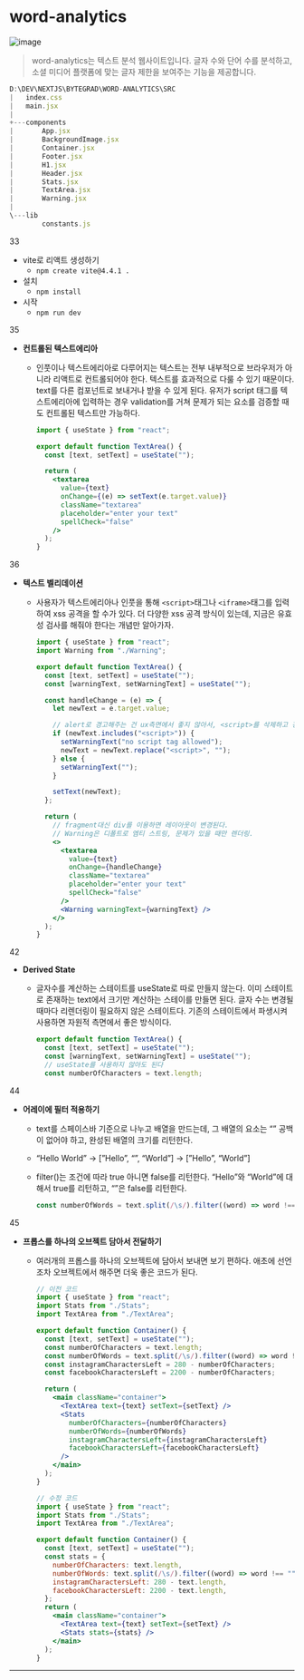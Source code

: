 # word-analytics
![image](https://github.com/user-attachments/assets/ad036fec-2bd8-4b4d-bdcc-2b159a0deda3)

> word-analytics는 텍스트 분석 웹사이트입니다. 글자 수와 단어 수를 분석하고, 소셜 미디어 플랫폼에 맞는 글자 제한을 보여주는 기능을 제공합니다.

```jsx
D:\DEV\NEXTJS\BYTEGRAD\WORD-ANALYTICS\SRC
|   index.css
|   main.jsx
|
+---components
|       App.jsx
|       BackgroundImage.jsx
|       Container.jsx
|       Footer.jsx
|       H1.jsx
|       Header.jsx
|       Stats.jsx
|       TextArea.jsx
|       Warning.jsx
|
\---lib
        constants.js
```

33

- vite로 리액트 생성하기
  - `npm create vite@4.4.1 .`
- 설치
  - `npm install`
- 시작
  - `npm run dev`

35

- **컨트롤된 텍스트에리아**

  - 인풋이나 텍스트에리아로 다루어지는 텍스트는 전부 내부적으로 브라우저가 아니라 리액트로 컨트롤되어야 한다. 텍스트를 효과적으로 다룰 수 있기 때문이다. text를 다른 컴포넌트로 보내거나 받을 수 있게 된다. 유저가 script 태그를 텍스트에리아에 입력하는 경우 validation를 거쳐 문제가 되는 요소를 검증할 때도 컨트롤된 텍스트만 가능하다.

    ```jsx
    import { useState } from "react";

    export default function TextArea() {
      const [text, setText] = useState("");

      return (
        <textarea
          value={text}
          onChange={(e) => setText(e.target.value)}
          className="textarea"
          placeholder="enter your text"
          spellCheck="false"
        />
      );
    }
    ```

36

- **텍스트 벨리데이션**

  - 사용자가 텍스트에리아나 인풋을 통해 `<script>`태그나 `<iframe>`태그를 입력하여 xss 공격을 할 수가 있다. 더 다양한 xss 공격 방식이 있는데, 지금은 유효성 검사를 해줘야 한다는 개념만 알아가자.

    ```jsx
    import { useState } from "react";
    import Warning from "./Warning";

    export default function TextArea() {
      const [text, setText] = useState("");
      const [warningText, setWarningText] = useState("");

      const handleChange = (e) => {
        let newText = e.target.value;

        // alert로 경고해주는 건 ux측면에서 좋지 않아서, <script>를 삭제하고 경고글 렌더링
        if (newText.includes("<script>")) {
          setWarningText("no script tag allowed");
          newText = newText.replace("<script>", "");
        } else {
          setWarningText("");
        }

        setText(newText);
      };

      return (
        // fragment대신 div를 이용하면 레이아웃이 변경된다.
        // Warning은 디폴트로 엠티 스트링, 문제가 있을 때만 렌더링.
        <>
          <textarea
            value={text}
            onChange={handleChange}
            className="textarea"
            placeholder="enter your text"
            spellCheck="false"
          />
          <Warning warningText={warningText} />
        </>
      );
    }
    ```

42

- **Derived State**

  - 글자수를 계산하는 스테이트를 useState로 따로 만들지 않는다. 이미 스테이트로 존재하는 text에서 크기만 계산하는 스테이를 만들면 된다. 글자 수는 변경될 때마다 리렌더링이 필요하지 않은 스테이트다. 기존의 스테이트에서 파생시켜 사용하면 자원적 측면에서 좋은 방식이다.

    ```jsx
    export default function TextArea() {
      const [text, setText] = useState("");
      const [warningText, setWarningText] = useState("");
      // useState를 사용하지 않아도 된다
      const numberOfCharacters = text.length;
    ```

44

- **어레이에 필터 적용하기**

  - text를 스페이스바 기준으로 나누고 배열을 만드는데, 그 배열의 요소는 “” 공백이 없어야 하고, 완성된 배열의 크기를 리턴한다.
  - “Hello World” → [”Hello”, “”, “World”] → [”Hello”, “World”]
  - filter()는 조건에 따라 true 아니면 false를 리턴한다. “Hello”와 “World”에 대해서 true를 리턴하고, “”은 false를 리턴한다.

    ```jsx
    const numberOfWords = text.split(/\s/).filter((word) => word !== "").length;
    ```

45

- **프롭스를 하나의 오브젝트 담아서 전달하기**

  - 여러개의 프롭스를 하나의 오브젝트에 담아서 보내면 보기 편하다. 애초에 선언조차 오브젝트에서 해주면 더욱 좋은 코드가 된다.

    ```jsx
    // 이전 코드
    import { useState } from "react";
    import Stats from "./Stats";
    import TextArea from "./TextArea";

    export default function Container() {
      const [text, setText] = useState("");
      const numberOfCharacters = text.length;
      const numberOfWords = text.split(/\s/).filter((word) => word !== "").length;
      const instagramCharactersLeft = 280 - numberOfCharacters;
      const facebookCharactersLeft = 2200 - numberOfCharacters;

      return (
        <main className="container">
          <TextArea text={text} setText={setText} />
          <Stats
            numberOfCharacters={numberOfCharacters}
            numberOfWords={numberOfWords}
            instagramCharactersLeft={instagramCharactersLeft}
            facebookCharactersLeft={facebookCharactersLeft}
          />
        </main>
      );
    }

    // 수정 코드
    import { useState } from "react";
    import Stats from "./Stats";
    import TextArea from "./TextArea";

    export default function Container() {
      const [text, setText] = useState("");
      const stats = {
        numberOfCharacters: text.length,
        numberOfWords: text.split(/\s/).filter((word) => word !== "").length,
        instagramCharactersLeft: 280 - text.length,
        facebookCharactersLeft: 2200 - text.length,
      };
      return (
        <main className="container">
          <TextArea text={text} setText={setText} />
          <Stats stats={stats} />
        </main>
      );
    }
    ```

---
